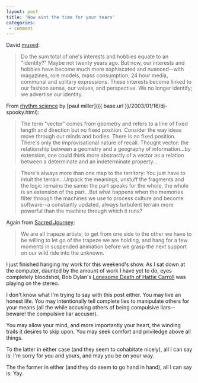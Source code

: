```yaml
---
layout: post
title: 'Now aint the time for your tears'
categories:
 - comment
---
```


David <a href="http://monkhouse.blogspot.com/2004_08_01_monkhouse_archive.html#109250852577188000">mused</a>:

> Do the sum total of one's interests and hobbies equate to an "identity?" Maybe not twenty years ago. But now, our interests and hobbies have become much more sophiscated and nuanced--with magazines, role models, mass consumption, 24 hour media, communal and solitary expressions. These interests become linked to our fashion sense, our values, and perspective. We no longer identify; we advertise our identity.

From <a href="http://www.amazon.com/exec/obidos/tg/detail/-/026263287X/qid=1092634395/sr=1-1/ref=sr_1_1/102-9126044-0387335?v=glance&s=books">rhythm science</a> by [paul miller]({{ base.url }}/2003/01/16/dj-spooky.html):

> The term "vector" comes from geometry and refers to a line of fixed length and direction but no fixed position. Consider the way ideas move through our minds and bodies. There is no fixed position. There's only the improvisational nature of recall. Thought vector: the relationship between a geometry and a geography of information...by extension, one could think more abstractly of a vector as a relation between a determinate and an indeterminate property...

> There's always more than one map to the territory: You just have to intuit the terrain...Unpack the meanings, unstuff the fragments and the logic remains the same: the part speaks for the whole, the whole is an extension of the part...But what happens when the memories filter through the machines we use to process culture and become software--a constantly updated, always turbulent terrain more powerful than the machine through which it runs?

Again from <a href="http://www.amazon.com/exec/obidos/tg/detail/-/0829814566/qid=1092629692/sr=8-8/ref=sr_8_xs_ap_i8_xgl14/102-9126044-0387335?v=glance&s=books&n=507846">Sacred Journey</a>:

> We are all trapeze artists; to get from one side to the other we have to be willing to let go of the trapeze we are holding, and hang for a few moments in suspended animation before we grasp the next support on our wild ride into the unknown.

I just finished hanging my work for this weekend's show. As I sat down at the computer, daunted by the amount of work I have yet to do, eyes completely bloodshot, Bob Dylan's <a href="http://bobdylan.com/songs/hattie.html">Lonesome Death of Hattie Carroll</a> was playing on the stereo.

I don't know what I'm trying to say with this post either. You may live an honest life. You may intentionally tell complete lies to manipulate others for your means (all the while accusing others of being compulsive liars--beware! the compulsive liar accuser).

You may allow your mind, and more importantly your heart, the winding trails it desires to skip upon. You may seek comfort and priviledge above all things.

To the latter in either case (and they seem to cohabitate nicely), all I can say is: I'm sorry for you and yours, and may you be on your way.

The the former in either (and they do seem to go hand in hand), all I can say is: Yay.
